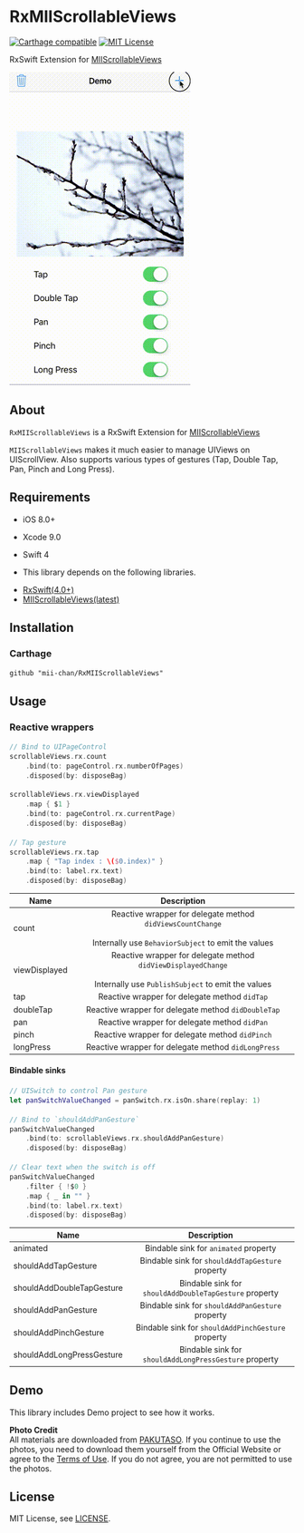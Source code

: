 # RxMIIScrollableViews
[![Carthage compatible](https://img.shields.io/badge/Carthage-compatible-4BC51D.svg?style=flat)](https://github.com/Carthage/Carthage)
[![MIT License](http://img.shields.io/badge/license-MIT-blue.svg?style=flat)](/LICENSE)

RxSwift Extension for [MIIScrollableViews](https://github.com/mii-chan/MIIScrollableViews)

![RxMIIScrollableViews Demo](https://github.com/mii-chan/RxMIIScrollableViews/blob/media/demo.gif)

## About
`RxMIIScrollableViews` is a RxSwift Extension for [MIIScrollableViews](https://github.com/mii-chan/MIIScrollableViews)

`MIIScrollableViews` makes it much easier to manage UIViews on UIScrollView. Also supports various types of gestures (Tap, Double Tap, Pan, Pinch and Long Press).

## Requirements
* iOS 8.0+
* Xcode 9.0
* Swift 4

* This library depends on the following libraries.
 - [RxSwift(4.0+)](https://github.com/ReactiveX/RxSwift)
 - [MIIScrollableViews(latest)](https://github.com/mii-chan/MIIScrollableViews)

## Installation
### Carthage
```
github "mii-chan/RxMIIScrollableViews"
```

## Usage
### Reactive wrappers

```swift
// Bind to UIPageControl
scrollableViews.rx.count
    .bind(to: pageControl.rx.numberOfPages)
    .disposed(by: disposeBag)

scrollableViews.rx.viewDisplayed
    .map { $1 }
    .bind(to: pageControl.rx.currentPage)
    .disposed(by: disposeBag)

// Tap gesture
scrollableViews.rx.tap
    .map { "Tap index : \($0.index)" }
    .bind(to: label.rx.text)
    .disposed(by: disposeBag)
```

Name | Description
---|:---:|
count | Reactive wrapper for delegate method `didViewsCountChange` <br><br> Internally use `BehaviorSubject` to emit the values
viewDisplayed | Reactive wrapper for delegate method `didViewDisplayedChange` <br><br> Internally use `PublishSubject` to emit the values
tap | Reactive wrapper for delegate method `didTap`
doubleTap | Reactive wrapper for delegate method `didDoubleTap`
pan | Reactive wrapper for delegate method `didPan`
pinch | Reactive wrapper for delegate method `didPinch`
longPress | Reactive wrapper for delegate method `didLongPress`

#### Bindable sinks

```swift
// UISwitch to control Pan gesture
let panSwitchValueChanged = panSwitch.rx.isOn.share(replay: 1)

// Bind to `shouldAddPanGesture`
panSwitchValueChanged
    .bind(to: scrollableViews.rx.shouldAddPanGesture)
    .disposed(by: disposeBag)

// Clear text when the switch is off
panSwitchValueChanged
    .filter { !$0 }
    .map { _ in "" }
    .bind(to: label.rx.text)
    .disposed(by: disposeBag)
```

Name | Description |
---|:---:|
animated | Bindable sink for `animated` property
shouldAddTapGesture | Bindable sink for `shouldAddTapGesture` property
shouldAddDoubleTapGesture | Bindable sink for `shouldAddDoubleTapGesture` property
shouldAddPanGesture | Bindable sink for `shouldAddPanGesture` property
shouldAddPinchGesture | Bindable sink for `shouldAddPinchGesture` property
shouldAddLongPressGesture | Bindable sink for `shouldAddLongPressGesture` property

## Demo
This library includes Demo project to see how it works.

**Photo Credit** <br>
All materials are downloaded from [PAKUTASO](https://www.pakutaso.com/). If you continue to use the photos, you need to download them yourself from the Official Website or agree to the [Terms of Use](https://www.pakutaso.com/userpolicy.html). If you do not agree, you are not permitted to use the photos.

## License
MIT License, see [LICENSE](/LICENSE).